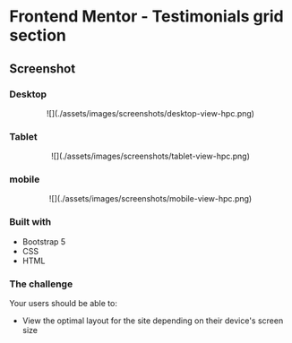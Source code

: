 # Frontend Mentor - Testimonials grid section

## Screenshot

### Desktop
<p align="center" width="100%">
    ![](./assets/images/screenshots/desktop-view-hpc.png)
</p>


### Tablet
<p align="center" width="100%">
    ![](./assets/images/screenshots/tablet-view-hpc.png)
</p>


### mobile
<p align="center" width="100%">
    ![](./assets/images/screenshots/mobile-view-hpc.png)
</p>

### Built with
- Bootstrap 5
- CSS
- HTML

### The challenge

Your users should be able to:

- View the optimal layout for the site depending on their device's screen size
